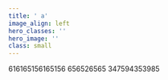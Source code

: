 ```yaml
---
title: ' a'
image_align: left
hero_classes: ''
hero_image: ''
class: small
---
```


616165156165156 656526565
347594353985